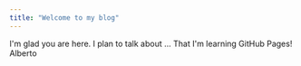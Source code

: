 ```yaml
---
title: "Welcome to my blog"
---
```


I'm glad you are here. I plan to talk about ...
That I'm learning GitHub Pages!
Alberto
